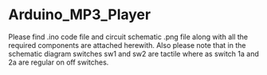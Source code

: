 # Arduino_MP3_Player
Please find .ino code file and circuit schematic .png file along with all the required components are attached herewith.
Also please note that in the schematic diagram switches sw1 and sw2 are tactile where as switch 1a and 2a are regular on off switches. 
